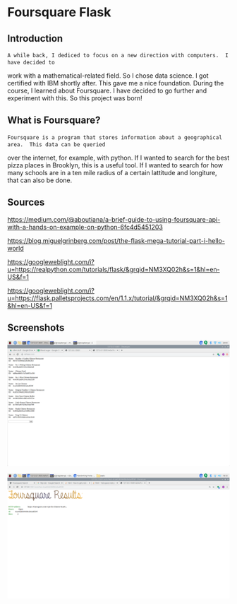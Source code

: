 # Foursquare Flask

## Introduction

    A while back, I dediced to focus on a new direction with computers.  I have decided to
work with a mathematical-related field.  So I chose data science.  I got certified with IBM shortly
after.  This gave me a nice foundation.  During the course, I learned about Foursquare.  I have decided
to go further and experiment with this.  So this project was born!

## What is Foursquare?

    Foursquare is a program that stores information about a geographical area.  This data can be queried
over the internet, for example, with python.  If I wanted to search for the best pizza places in Brooklyn,
this is a useful tool.  If I wanted to search for how many schools are in a ten mile radius of a certain
lattitude and longiture, that can also be done.

## Sources

https://medium.com/@aboutiana/a-brief-guide-to-using-foursquare-api-with-a-hands-on-example-on-python-6fc4d5451203

https://blog.miguelgrinberg.com/post/the-flask-mega-tutorial-part-i-hello-world

https://googleweblight.com/i?u=https://realpython.com/tutorials/flask/&grqid=NM3XQ02h&s=1&hl=en-US&f=1

https://googleweblight.com/i?u=https://flask.palletsprojects.com/en/1.1.x/tutorial/&grqid=NM3XQ02h&s=1&hl=en-US&f=1


## Screenshots

![Alt text](/screenshots/listids.png?raw=true "Optional Title")

![Alt text](/screenshots/results.png?raw=true "Optional Title")

